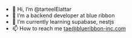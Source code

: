 - 👋 Hi, I’m @tarteelElattar
- 👀 I’m a backend developer at blue ribbon
- 🌱 I’m currently learning supabase, nestjs
- 📫 How to reach me tae@blueribbon-inc.com

<!---
tarteelElattar/tarteelElattar is a ✨ special ✨ repository because its `README.md` (this file) appears on your GitHub profile.
You can click the Preview link to take a look at your changes.
--->
